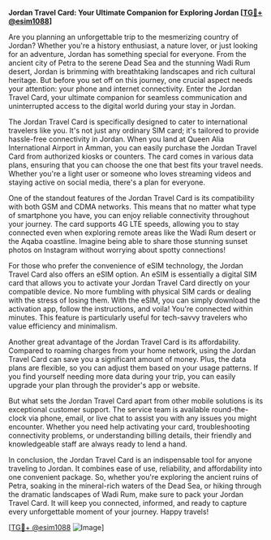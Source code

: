 **Jordan Travel Card: Your Ultimate Companion for Exploring Jordan [[TG💪+ @esim1088](https://t.me/s/esim1088)]**

Are you planning an unforgettable trip to the mesmerizing country of Jordan? Whether you're a history enthusiast, a nature lover, or just looking for an adventure, Jordan has something special for everyone. From the ancient city of Petra to the serene Dead Sea and the stunning Wadi Rum desert, Jordan is brimming with breathtaking landscapes and rich cultural heritage. But before you set off on this journey, one crucial aspect needs your attention: your phone and internet connectivity. Enter the Jordan Travel Card, your ultimate companion for seamless communication and uninterrupted access to the digital world during your stay in Jordan.

The Jordan Travel Card is specifically designed to cater to international travelers like you. It's not just any ordinary SIM card; it's tailored to provide hassle-free connectivity in Jordan. When you land at Queen Alia International Airport in Amman, you can easily purchase the Jordan Travel Card from authorized kiosks or counters. The card comes in various data plans, ensuring that you can choose the one that best fits your travel needs. Whether you're a light user or someone who loves streaming videos and staying active on social media, there's a plan for everyone.

One of the standout features of the Jordan Travel Card is its compatibility with both GSM and CDMA networks. This means that no matter what type of smartphone you have, you can enjoy reliable connectivity throughout your journey. The card supports 4G LTE speeds, allowing you to stay connected even when exploring remote areas like the Wadi Rum desert or the Aqaba coastline. Imagine being able to share those stunning sunset photos on Instagram without worrying about spotty connections!

For those who prefer the convenience of eSIM technology, the Jordan Travel Card also offers an eSIM option. An eSIM is essentially a digital SIM card that allows you to activate your Jordan Travel Card directly on your compatible device. No more fumbling with physical SIM cards or dealing with the stress of losing them. With the eSIM, you can simply download the activation app, follow the instructions, and voila! You're connected within minutes. This feature is particularly useful for tech-savvy travelers who value efficiency and minimalism.

Another great advantage of the Jordan Travel Card is its affordability. Compared to roaming charges from your home network, using the Jordan Travel Card can save you a significant amount of money. Plus, the data plans are flexible, so you can adjust them based on your usage patterns. If you find yourself needing more data during your trip, you can easily upgrade your plan through the provider's app or website.

But what sets the Jordan Travel Card apart from other mobile solutions is its exceptional customer support. The service team is available round-the-clock via phone, email, or live chat to assist you with any issues you might encounter. Whether you need help activating your card, troubleshooting connectivity problems, or understanding billing details, their friendly and knowledgeable staff are always ready to lend a hand.

In conclusion, the Jordan Travel Card is an indispensable tool for anyone traveling to Jordan. It combines ease of use, reliability, and affordability into one convenient package. So, whether you're exploring the ancient ruins of Petra, soaking in the mineral-rich waters of the Dead Sea, or hiking through the dramatic landscapes of Wadi Rum, make sure to pack your Jordan Travel Card. It will keep you connected, informed, and ready to capture every unforgettable moment of your journey. Happy travels!

[[TG💪+ @esim1088](https://t.me/s/esim1088) ![Image](https://i.postimg.cc/Y0z9fWf4/image.png)]